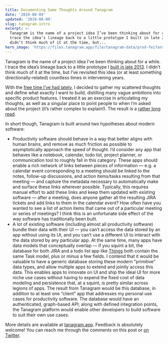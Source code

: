 ```yaml
---
title: Documenting Some Thoughts Around Tanagram
date: '2019-08-09'
updated: '2019-08-09'
slug: tanagram-intro
excerpt: >-
  Tanagram is the name of a project idea I’ve been thinking about for a while. I
  trace the idea’s lineage back to a little prototype I built in late 2013. I
  didn’t think much of it at the time, but...
hero_image: 'https://files.tanagram.app/file/tanagram-data/prod-feifans-blog/tanagram-intro.png'
---
```



Tanagram is the name of a project idea I’ve been thinking about for a while. I trace the idea’s lineage back to a little prototype I [built in late 2013](https://github.com/feifanzhou/canvas). I didn’t think much of it at the time, but I’ve revisited this idea (or at least something directionally-related) countless times in intervening years.

With the [free time I’ve had lately](https://feifan.blog/2019/07/22/next-steps/), I decided to gather my scattered thoughts and define what exactly I want to build, distilling many vague ambitions into specific product features. I treated it as an exercise in articulating my thoughts, as well as a singular place to point people to when I’m asked about the project (it’s rather complex to explain!). The result is a [rather long read](https://web.archive.org/web/20201023222955/https://tanagram.app/).

In short though, Tanagram is built around two hypotheses about modern software:

* Productivity software should behave in a way that better aligns with human brains, and remove as much friction as possible to asymptotically approach the speed of thought. I’d consider any app that behaves like a notebook, calendar, todo list, project planner, or communication tool to roughly fall in this category. These apps should enable a rich network of links between pieces of information — e.g. a calendar event corresponding to a meeting should be linked to the notes, follow-up discussions, and action items/tasks resulting from that meeting — and capture the metadata necessary to automatically make and surface these links wherever possible. Typically, this requires manual effort to add these links and keep them updated with existing software — after a meeting, does anyone gather all the resulting JIRA tickets and add links to them in the calendar event? How often have you wanted to see a list of action items that came out of a particular meeting or series of meetings? I think this is an unfortunate side effect of the way software has traditionally been built.
* A lot of existing software (including almost all productivity software) bundle their data with their UI — you can’t access the data stored by an app without using its UI, and you can’t use a different UI to interact with the data stored by any particular app. At the same time, many apps have data models that conceptually overlap — if you squint a bit, the database for both JIRA and a todo list app like [Things](https://culturedcode.com/things/) both contain the same Task model, plus or minus a few fields. I contend that it would be valuable to have a generic database storing these modern “primitive” data types, and allow multiple apps to extend and jointly access this data. This enables apps to innovate on UI and ship the ideal UI for more niche use cases without having to expend the fixed cost of data modeling and persistence that, at a squint, is pretty similar across legions of apps.
The result from Tanagram would be this database, in addition to at least one “client” app that addresses my personal use cases for productivity software. The database would have an authenticated, graph-based API; along with defined integration points, the Tanagram platform would enable other developers to build software to suit their own use cases.

More details are available at [tanagram.app](https://web.archive.org/web/20201023222955/https://tanagram.app/). Feedback is absolutely welcome! You can reach me through the comments on this post or [on Twitter](https://twitter.com/FeifanZ).
